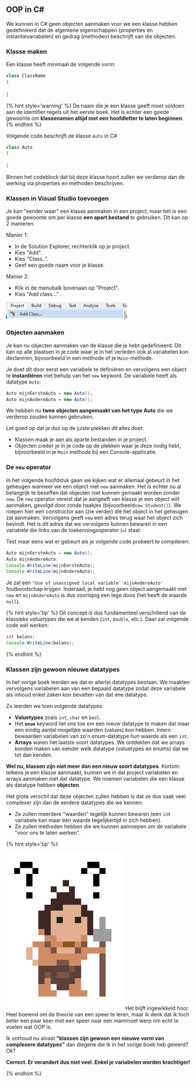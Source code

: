<!---{sample: true}--->
## OOP in C#

We kunnen in C# geen objecten aanmaken voor we een klasse hebben gedefinieerd dat de algemene eigenschappen (properties én instantievariabelen) en gedrag (methoden) beschrijft van die objecten.


### Klasse maken

Een klasse heeft minimaal de volgende vorm:

```java
class ClassName
{

}
```

{% hint style='warning' %}
De naam die je een klasse geeft moet voldoen aan de identifier regels uit het eerste boek. Het is echter een goede gewoonte om **klassenamen altijd met een hoofdletter te laten beginnen**.
{% endhint %}


Volgende code beschrijft de klasse ``Auto`` in C#

```java
class Auto
{

}
```

Binnen het codeblock dat bij deze klasse hoort zullen we verderop dan de werking via properties en methoden beschrijven.

### Klassen in Visual Studio toevoegen

Je kan "eender waar" een klasse aanmaken in een project, maar het is een goede gewoonte om per klasse **een apart bestand** te gebruiken. Dit kan op 2 manieren.

Manier 1:
* In de Solution Explorer, rechterklik op je project.
* Kies "Add".
* Kies "Class..".
* Geef een goede naam voor je klasse.

Manier 2:
* Klik in de menubalk bovenaan op "Project".
* Kies "Add class..." .

![Manier 2 is de snelste](../assets/6_klassen/addclass.png)

### Objecten aanmaken

Je kan nu objecten aanmaken van de klasse die je hebt gedefinieerd. Dit kan op alle plaatsen in je code waar je in het verleden ook al variabelen kon declareren, bijvoorbeeld in een methode of je ``Main``-methode.

Je doet dit door eerst een variabele te definiëren en vervolgens een object te **instantiëren** met behulp van het ``new`` keyword. De variabele heeft als datatype ``Auto``:

```java
Auto mijnEersteAuto = new Auto();
Auto mijnAndereAuto = new Auto();
```

We hebben nu **twee objecten aangemaakt van het type Auto** die we verderop zouden kunnen gebruiken.

Let goed op dat je dus op de juiste plekken dit alles doet:

* Klassen maak je aan als aparte bestanden in je project.
* Objecten creëer je in je code op de plekken waar je deze nodig hebt, bijvoorbeeld in je ``Main`` methode bij een Console-applicatie.


### De  ``new`` operator

In het volgende hoofdstuk gaan we kijken wat er allemaal gebeurt in het geheugen wanneer we een object met ``new`` aanmaken. Het is echter nu al belangrijk te beseffen dat objecten niet kunnen gemaakt worden zonder ``new``. De ``new`` operator vereist dat je aangeeft van klasse je een object wilt aanmaken, gevolgd door ronde haakjes (bijvoorbeeld``new Student()``). We roepen hier een constructor aan (zie verder) die het object in het geheugen zal aanmaken. Vervolgens geeft ``new`` een adres terug waar het object zich bevindt. Het is dit adres dat we vervolgens kunnen bewaren in een variabele die links van de toekenningsoperator (``=``) staat. 

Test maar eens wat er gebeurt als je volgende code probeert te compileren:
```java
Auto mijnEersteAuto = new Auto();
Auto mijnAndereAuto;
Console.WriteLine(mijnEersteAuto);
Console.WriteLine(mijnAndereAuto);
```

Je zal een ``"Use of unassigned local variable`'mijnAndereAuto'`` foutboodschap krijgen. Inderaad, je hebt nog geen object aangemaakt met ``new`` en ``mijnAndereAuto`` is dus voorlopig een lege doos (het heeft de waarde ``null``).

{% hint style='tip' %}
Dit concept is dus fundamenteel verschillend van de klassieke *valuetypes* die we al kenden (``int``, ``double``, etc.). Daar zal volgende code wél werken:
```java
int balans;
Console.WriteLine(balans);
```
{% endhint %}

<!---{pagebreak} --->

### Klassen zijn gewoon nieuwe datatypes

In het vorige boek leerden we dat er allerlei datatypes bestaan. We maakten vervolgens variabelen aan van een bepaald datatype zodat deze variabele als inhoud enkel zaken kon bevatten van dat ene datatype. 

Zo leerden we toen volgende datatypes:
* **Valuetypes** zoals ``int``, ``char`` en ``bool``.
* Het **``enum``** keyword liet ons toe om een nieuw datatype te maken dat maar een eindig aantal mogelijke waarden (values) kon hebben. Intern bewaarden variabelen van zo'n enum-datatype hun waarde als een ``int``.
* **Arrays** waren het laatste soort datatypes. We ontdekten dat we arrays konden maken van eender welk datatype (valuetypes en enums) dat we tot dan kenden.

**Wel nu, klassen zijn niet meer dan een nieuw soort datatypes**. Kortom: telkens je een klasse aanmaakt, kunnen we in dat project variabelen en arrays aanmaken met dat datatype. We noemen variabelen die een klasse als datatype hebben **objecten**.

Het grote verschil dat deze objecten zullen hebben is dat ze dus vaak veel complexer zijn dan de eerdere datatypes die we kennen:
* Ze zullen meerdere "waarden" tegelijk kunnen bewaren (een ``int`` variabele kan maar één waarde tegelijkertijd in zich hebben).
* Ze zullen methoden hebben die we kunnen aanroepen om de variabele "voor ons te laten werken".

<!---NOBOOKSTART--->
{% hint style='tip' %}
<!---NOBOOKEND--->
<!---{aside}--->
<!--- {float:right, width:50%} --->
![](../assets/care.png)
Het blijft ingewikkeld hoor. Heel boeiend om de theorie van een speer te leren, maar ik denk dat ik toch beter een paar keer met een speer naar een mammoet werp om echt te voelen wat OOP is. 

Ik onthoud nu alvast **"klassen zijn gewoon een nieuwe vorm van complexere datatypes"** dan diegene die ik in het vorige boek heb geleerd? Ok?

**Correct. Er verandert dus niet veel. Enkel je variabelen worden krachtiger!**
<!---{/aside}--->
<!---NOBOOKSTART--->
{% endhint %}
<!---NOBOOKEND--->


<!---{sample: false}--->

<!---{pagebreak} --->